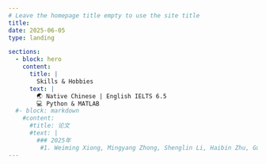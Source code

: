 ```yaml
---
# Leave the homepage title empty to use the site title
title:
date: 2025-06-05
type: landing

sections:
  - block: hero
    content:
      title: |
        Skills & Hobbies
      text: |
        🌏 Native Chinese | English IELTS 6.5  
        💻 Python & MATLAB  
  #- block: markdown
    #content:
      #title: 论文
      #text: |
        ### 2025年
         #1. Weiming Xiong, Mingyang Zhong, Shenglin Li, Haibin Zhu, Guojun Huang, Libo Zhang, RUL: Region Uncertainty Learning for Robust Face Recognition\[J\]. *IEEE Transactions on Multimedia*.(中科院一区)
---
```

